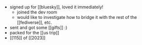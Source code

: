 - signed up for [[bluesky]], loved it immediately!
  - joined the dev room
  - would like to investigate how to bridge it with the rest of the [[fediverse]], etc.
- sent and got some [[gifts]] :)
- packed for the [[us trip]]
- [[115]] of [[2023]]
